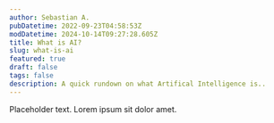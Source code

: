 ```yaml
---
author: Sebastian A.
pubDatetime: 2022-09-23T04:58:53Z
modDatetime: 2024-10-14T09:27:28.605Z
title: What is AI?
slug: what-is-ai
featured: true
draft: false
tags: false
description: A quick rundown on what Artifical Intelligence is..
---
```


Placeholder text. Lorem ipsum sit dolor amet.